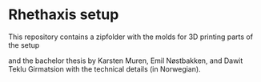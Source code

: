 # Rhethaxis setup

This repository contains a zipfolder with the molds for 3D printing parts of the setup

and the bachelor thesis by Karsten Muren, Emil Nøstbakken, and Dawit Teklu Girmatsion with the technical details (in Norwegian).
